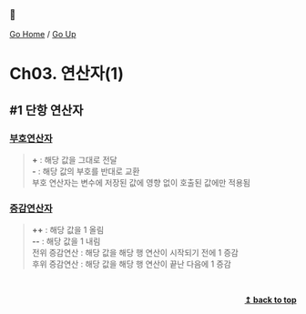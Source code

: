 ### :open_book:

[Go Home](https://github.com/devJRL/CodeLab-JAVA-Basic#codelab-java-basic) / [Go Up](../)

# Ch03. 연산자(1)

## #1 단항 연산자

### [부호연산자](./Ex1_UnaryOperator.java#L6)

> **+** : 해당 값을 그대로 전달  
> **-** : 해당 값의 부호를 반대로 교환  
> 부호 연산자는 변수에 저장된 값에 영향 없이 호출된 값에만 적용됨

### [증감연산자](./Ex2_InDecrementOperator.java#L6)

> **++** : 해당 값을 1 올림  
> **--** : 해당 값을 1 내림  
> 전위 증감연산 : 해당 값을 해당 행 연산이 시작되기 전에 1 증감  
> 후위 증감연산 : 해당 값을 해당 행 연산이 끝난 다음에 1 증감


<br/><div align="right"><b><a href="#open_book">↥ back to top</a></b></div><br/>
